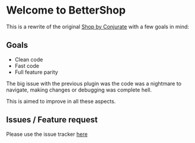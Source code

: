 # Welcome to BetterShop

This is a rewrite of the original [Shop by Conjurate](https://github.com/Nowaha/Shop-by-Conjurate) with a few goals in mind:

## Goals
- Clean code
- Fast code
- Full feature parity

The big issue with the previous plugin was the code was a nightmare to navigate, making changes or debugging was complete hell.

This is aimed to improve in all these aspects.

## Issues / Feature request
Please use the issue tracker [here](https://github.com/Huskehhh/BetterShop/issues)